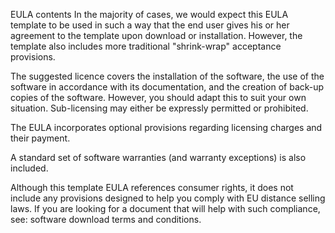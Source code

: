 EULA contents
In the majority of cases, we would expect this EULA template to be used in such a way that the end user gives his or her agreement to the template upon download or installation. However, the template also includes more traditional "shrink-wrap" acceptance provisions.

The suggested licence covers the installation of the software, the use of the software in accordance with its documentation, and the creation of back-up copies of the software. However, you should adapt this to suit your own situation. Sub-licensing may either be expressly permitted or prohibited.

The EULA incorporates optional provisions regarding licensing charges and their payment.

A standard set of software warranties (and warranty exceptions) is also included.

Although this template EULA references consumer rights, it does not include any provisions designed to help you comply with EU distance selling laws. If you are looking for a document that will help with such compliance, see: software download terms and conditions.
